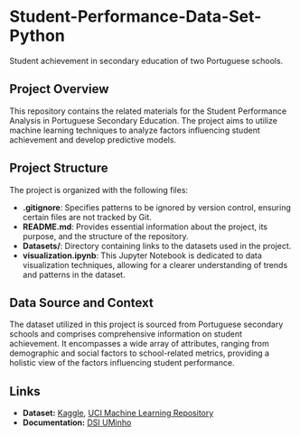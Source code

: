 # Student-Performance-Data-Set-Python
Student achievement in secondary education of two Portuguese schools.

## Project Overview
This repository contains the related materials for the Student Performance Analysis in Portuguese Secondary Education. The project aims to utilize machine learning techniques to analyze factors influencing student achievement and develop predictive models.

## Project Structure
The project is organized with the following files:

- **.gitignore**: Specifies patterns to be ignored by version control, ensuring certain files are not tracked by Git.
- **README.md**: Provides essential information about the project, its purpose, and the structure of the repository.
- **Datasets/**: Directory containing links to the datasets used in the project.
- **visualization.ipynb**: This Jupyter Notebook is dedicated to data visualization techniques, allowing for a clearer understanding of trends and patterns in the dataset.

## Data Source and Context

The dataset utilized in this project is sourced from Portuguese secondary schools and comprises comprehensive information on student achievement. It encompasses a wide array of attributes, ranging from demographic and social factors to school-related metrics, providing a holistic view of the factors influencing student performance.

## Links
- **Dataset:** [Kaggle](https://www.kaggle.com/datasets/larsen0966/student-performance-data-set/data), [UCI Machine Learning Repository](https://archive.ics.uci.edu/dataset/320/student+performance)
- **Documentation:** [DSI UMinho](http://www3.dsi.uminho.pt/pcortez/student.pdf)
